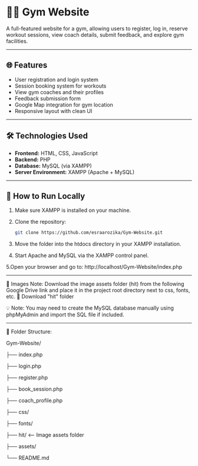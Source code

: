 # 🏋️‍♂️ Gym Website

A full-featured website for a gym, allowing users to register, log in, reserve workout sessions, view coach details, submit feedback, and explore gym facilities.

---

## 🌐 Features

- User registration and login system  
- Session booking system for workouts  
- View gym coaches and their profiles  
- Feedback submission form  
- Google Map integration for gym location  
- Responsive layout with clean UI  

---

## 🛠️ Technologies Used

- **Frontend:** HTML, CSS, JavaScript  
- **Backend:** PHP  
- **Database:** MySQL (via XAMPP)  
- **Server Environment:** XAMPP (Apache + MySQL)  

---

## 🚀 How to Run Locally

1. Make sure XAMPP is installed on your machine.
2. Clone the repository:
   ```bash
   git clone https://github.com/esraarozika/Gym-Website.git
3. Move the folder into the htdocs directory in your XAMPP installation.

4. Start Apache and MySQL via the XAMPP control panel.

5.Open your browser and go to:
  http://localhost/Gym-Website/index.php

---

📸 Images Note:
Download the image assets folder (hit) from the following Google Drive link and place it in the project root directory next to css, fonts, etc.
🔗 Download "hit" folder

💡 Note: You may need to create the MySQL database manually using phpMyAdmin and import the SQL file if included.

---

📂 Folder Structure:

Gym-Website/

├── index.php

├── login.php

├── register.php

├── book_session.php

├── coach_profile.php

├── css/

├── fonts/

├── hit/              <-- Image assets folder

├── assets/

└── README.md

